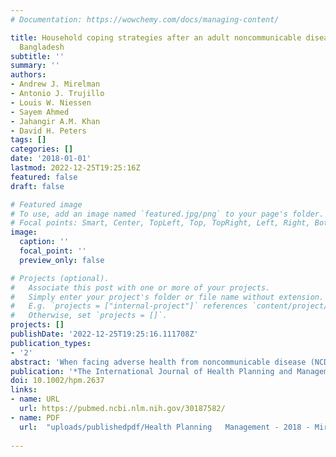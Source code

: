 ```yaml
---
# Documentation: https://wowchemy.com/docs/managing-content/

title: Household coping strategies after an adult noncommunicable disease death in
  Bangladesh
subtitle: ''
summary: ''
authors:
- Andrew J. Mirelman
- Antonio J. Trujillo
- Louis W. Niessen
- Sayem Ahmed
- Jahangir A.M. Khan
- David H. Peters
tags: []
categories: []
date: '2018-01-01'
lastmod: 2022-12-25T19:25:16Z
featured: false
draft: false

# Featured image
# To use, add an image named `featured.jpg/png` to your page's folder.
# Focal points: Smart, Center, TopLeft, Top, TopRight, Left, Right, BottomLeft, Bottom, BottomRight.
image:
  caption: ''
  focal_point: ''
  preview_only: false

# Projects (optional).
#   Associate this post with one or more of your projects.
#   Simply enter your project's folder or file name without extension.
#   E.g. `projects = ["internal-project"]` references `content/project/deep-learning/index.md`.
#   Otherwise, set `projects = []`.
projects: []
publishDate: '2022-12-25T19:25:16.111708Z'
publication_types:
- '2'
abstract: 'When facing adverse health from noncommunicable disease (NCD), households adopt coping strategies that may further enforce poverty traps. This study looks at coping after an adult NCD death in rural Bangladesh. Compared with similar households without NCD deaths, households with NCD deaths were more likely to reduce basic expenditure and to have decreased social safety net transfers. Household composition changes showed that there was demographic coping for prime age deaths through the addition of more women. The evidence for coping responses from NCDs in low- and middle-income countries may inform policy options such as social protection to address health-related impoverishment.'
publication: '*The International Journal of Health Planning and Management*'
doi: 10.1002/hpm.2637
links:
- name: URL
  url: https://pubmed.ncbi.nlm.nih.gov/30187582/
- name: PDF
  url:  "uploads/publishedpdf/Health Planning   Management - 2018 - Mirelman - Household coping strategies after an adult noncommunicable disease death.pdf"  
  
---
```

